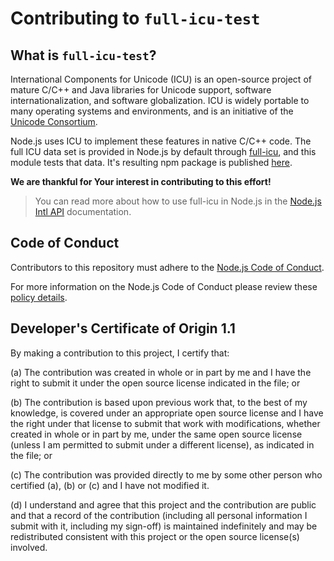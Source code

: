 # Contributing to `full-icu-test`

## What is `full-icu-test`?
International Components for Unicode (ICU) is an open-source project of mature C/C++ and Java libraries for Unicode support, software internationalization, and software globalization. ICU is widely portable to many operating systems and environments, and is an initiative of the [Unicode Consortium](https://home.unicode.org/).

Node.js uses ICU to implement these features in native C/C++ code. The full ICU data set is provided in Node.js by default through [full-icu](https://www.npmjs.com/package/full-icu), and this module tests that data. It's resulting npm package is published [here](https://www.npmjs.com/package/full-icu-test). 

**We are thankful for Your interest in contributing to this effort!**

> You can read more about how to use full-icu in Node.js in the [Node.js Intl API](https://nodejs.org/api/intl.html) documentation.

## Code of Conduct
Contributors to this repository must adhere to the [Node.js Code of Conduct](https://github.com/nodejs/admin/blob/HEAD/CODE_OF_CONDUCT.md).

For more information on the Node.js Code of Conduct please review these [policy details](https://github.com/nodejs/node/blob/master/doc/guides/contributing/code-of-conduct.md).

## Developer's Certificate of Origin 1.1

By making a contribution to this project, I certify that:

 (a) The contribution was created in whole or in part by me and I
     have the right to submit it under the open source license
     indicated in the file; or

 (b) The contribution is based upon previous work that, to the best
     of my knowledge, is covered under an appropriate open source
     license and I have the right under that license to submit that
     work with modifications, whether created in whole or in part
     by me, under the same open source license (unless I am
     permitted to submit under a different license), as indicated
     in the file; or

 (c) The contribution was provided directly to me by some other
     person who certified (a), (b) or (c) and I have not modified
     it.

 (d) I understand and agree that this project and the contribution
     are public and that a record of the contribution (including all
     personal information I submit with it, including my sign-off) is
     maintained indefinitely and may be redistributed consistent with
     this project or the open source license(s) involved.
